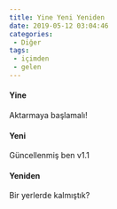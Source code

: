 ```yaml
---
title: Yine Yeni Yeniden
date: 2019-05-12 03:04:46
categories:
 - Diğer
tags:
 - içimden
 - gelen
---
```

#### Yine
Aktarmaya başlamalı!

#### Yeni
Güncellenmiş ben v1.1

#### Yeniden
Bir yerlerde kalmıştık?